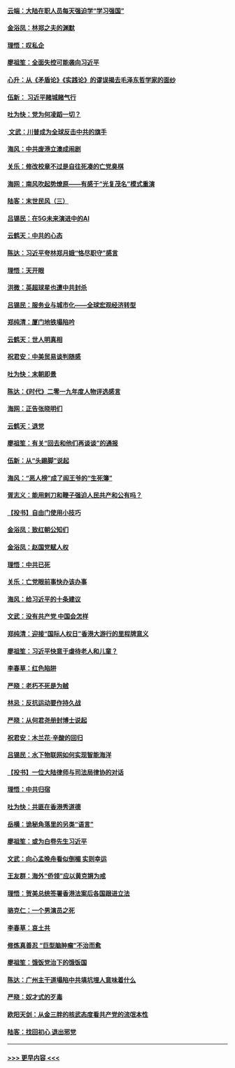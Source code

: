 #### [云端：大陆在职人员每天强迫学“学习强国”](../pages/nsc993/n11738735.md?t=12230322) 
#### [金浴凤：林郑之夫的渊默](../pages/nsc993/n11737735.md?t=12230322) 
#### [理悟：叹私企](../pages/nsc993/n11737715.md?t=12230322) 
#### [廖祖笙：全面失控可能袭向习近平](../pages/nsc993/n11737704.md?t=12230322) 
#### [心升：从《矛盾论》《实践论》的谬误揭去毛泽东哲学家的面纱](../pages/nsc993/n11736962.md?t=12230322) 
#### [伍新： 习近平赌城赌气行](../pages/nsc993/n11736929.md?t=12230322) 
#### [吐为快：党为何凌蹈一切？](../pages/nsc993/n11736915.md?t=12230322) 
#### [ 文武：川普成为全球反击中共的旗手](../pages/nsc993/n11736882.md?t=12230322) 
#### [海风：中共废港立澳成闹剧](../pages/nsc993/n11735857.md?t=12230322) 
#### [关乐：修改校章不过是自往死凑的亡党臭棋](../pages/nsc993/n11735097.md?t=12230322) 
#### [海网：南风吹起势燎原——有感于“光复茂名”模式重演](../pages/nsc993/n11732308.md?t=12230322) 
#### [陆客：末世民风（三）](../pages/nsc993/n11732211.md?t=12230322) 
#### [吕锡民：在5G未来演进中的AI](../pages/nsc993/n11730010.md?t=12230322) 
#### [云鹤天：中共的心态](../pages/nsc993/n11729906.md?t=12230322) 
#### [陈达：习近平夸林郑月娥“恪尽职守”感言](../pages/nsc993/n11729881.md?t=12230322) 
#### [理悟：天开眼](../pages/nsc993/n11729699.md?t=12230322) 
#### [洪微：英超球星也遭中共封杀](../pages/nsc993/n11727243.md?t=12230322) 
#### [吕锡民：服务业与城市化——全球宏观经济转型](../pages/nsc993/n11725845.md?t=12230322) 
#### [郑纯清：厦门地铁塌陷吟](../pages/nsc993/n11725813.md?t=12230322) 
#### [云鹤天：世人明真相](../pages/nsc993/n11725621.md?t=12230322) 
#### [祝君安：中美贸易谈判随感](../pages/nsc993/n11725609.md?t=12230322) 
#### [吐为快：末朝即景](../pages/nsc993/n11723365.md?t=12230322) 
#### [陈达：《时代》二零一九年度人物评选感言](../pages/nsc993/n11723337.md?t=12230322) 
#### [海网：正告张晓明们](../pages/nsc993/n11723228.md?t=12230322) 
#### [云鹤天：退党](../pages/nsc993/n11723056.md?t=12230322) 
#### [廖祖笙：有关“回去和他们再谈谈”的通报](../pages/nsc993/n11722442.md?t=12230322) 
#### [伍新：从“头踢脚”说起](../pages/nsc993/n11722429.md?t=12230322) 
#### [海风：“恶人榜”成了阎王爷的“生死簿”](../pages/nsc993/n11722272.md?t=12230322) 
#### [胥志义：能用剌刀和鞭子强迫人民共产和公有吗？](../pages/nsc993/n11720569.md?t=12230322) 
#### [【投书】自由门使用小技巧](../pages/nsc993/n11720180.md?t=12230322) 
#### [金浴凤：致红朝公知们](../pages/nsc993/n11720563.md?t=12230322) 
#### [金浴凤：赵国党赋人权](../pages/nsc993/n11720533.md?t=12230322) 
#### [理悟：中共已死](../pages/nsc993/n11720233.md?t=12230322) 
#### [关乐：亡党眼前事快办该办事](../pages/nsc993/n11719160.md?t=12230322) 
#### [海风：给习近平的十条建议](../pages/nsc993/n11717616.md?t=12230322) 
#### [文武：没有共产党 中国会怎样](../pages/nsc993/n11717584.md?t=12230322) 
#### [郑纯清：迎接“国际人权日”香港大游行的里程牌意义](../pages/nsc993/n11717417.md?t=12230322) 
#### [廖祖笙：习近平快意于虐待老人和儿童？](../pages/nsc993/n11715313.md?t=12230322) 
#### [李春草：红色陷阱](../pages/nsc993/n11715029.md?t=12230322) 
#### [严晓：老朽不死是为贼](../pages/nsc993/n11712910.md?t=12230322) 
#### [林忌：反抗运动要作持久战](../pages/nsc993/n11712623.md?t=12230322) 
#### [严晓：从何君尧册封博士说起](../pages/nsc993/n11712465.md?t=12230322) 
#### [祝君安：木兰花·辛酸的回归](../pages/nsc993/n11712381.md?t=12230322) 
#### [吕锡民：水下物联网如何实现智能海洋](../pages/nsc993/n11711158.md?t=12230322) 
#### [【投书】一位大陆律师与司法局律协的对话](../pages/nsc993/n11709675.md?t=12230322) 
#### [理悟：中共归宿](../pages/nsc993/n11710059.md?t=12230322) 
#### [吐为快：共匪在香港秀道德](../pages/nsc993/n11709979.md?t=12230322) 
#### [岳横：诡秘角落里的另类“语言”](../pages/nsc993/n11709792.md?t=12230322) 
#### [廖祖笙：或为白卷先生习近平](../pages/nsc993/n11708330.md?t=12230322) 
#### [文武：向心孟晚舟看似倒楣 实则幸运](../pages/nsc993/n11708236.md?t=12230322) 
#### [王友群：海外“侨领”应以黄克锵为戒](../pages/nsc993/n11706176.md?t=12230322) 
#### [理悟：贺美总统签署香港法案后各国跟进立法](../pages/nsc993/n11706853.md?t=12230322) 
#### [骆克仁：一个男演员之死](../pages/nsc993/n11706677.md?t=12230322) 
#### [李春草：哀土共](../pages/nsc993/n11706255.md?t=12230322) 
#### [修炼真善忍 “巨型脑肿瘤”不治而愈](../pages/nsc993/n11705340.md?t=12230322) 
#### [廖祖笙：饿饭党治下的饿饭国](../pages/nsc993/n11705085.md?t=12230322) 
#### [陈达：广州主干道塌陷中共填坑埋人意味着什么](../pages/nsc993/n11705046.md?t=12230322) 
#### [严晓：奴才式的歹毒](../pages/nsc993/n11704826.md?t=12230322) 
#### [欧阳天剑：从金三胖的核武态度看共产党的流氓本性](../pages/nsc993/n11702238.md?t=12230322) 
#### [陆客：找回初心 退出邪党](../pages/nsc993/n11702213.md?t=12230322) 

----
#### [ >>> 更早内容 <<< ](../indexes/nsc993-earlier.md)
